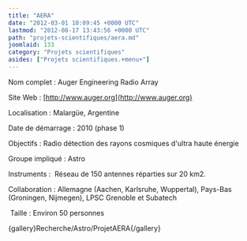 ```yaml
---
title: "AERA"
date: "2012-03-01 10:09:45 +0000 UTC"
lastmod: "2012-08-17 13:43:56 +0000 UTC"
path: "projets-scientifiques/aera.md"
joomlaid: 133
category: "Projets scientifiques"
asides: ["Projets scientifiques.+menu+"]
---
```

Nom complet : Auger Engineering Radio Array

Site Web : [](http://www.auger.org)[http://www.auger.org](http://www.auger.org)

Localisation : Malargüe, Argentine

Date de démarrage : 2010 (phase 1)

Objectifs : Radio détection des rayons cosmiques d'ultra haute énergie

Groupe impliqué : Astro

Instruments :  Réseau de 150 antennes réparties sur 20 km2.

Collaboration : Allemagne (Aachen, Karlsruhe, Wuppertal), Pays-Bas (Groningen, Nijmegen), LPSC Grenoble et Subatech

 Taille : Environ 50 personnes

{gallery}Recherche/Astro/ProjetAERA{/gallery}
